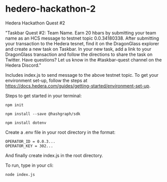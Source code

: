 # hedero-hackathon-2
Hedera Hackathon Quest #2

"Taskbar Quest #2: Team Name. Earn 20 hbars by submitting your team name as an HCS message to testnet topic 0.0.34180338. After submitting your transaction to the Hedera tesnet, find it on the DragonGlass explorer and create a new task on Taskbar. In your new task, add a link to your DragonGlass transaction and follow the directions to share the task on Twitter. Have questions? Let us know in the #taskbar-quest channel on the Hedera Discord."

Includes index.js to send message to the above testnet topic. To get your environment set-up, follow the steps at https://docs.hedera.com/guides/getting-started/environment-set-up.

Steps to get started in your terminal:

```
npm init
```

```
npm install --save @hashgraph/sdk
```

```
npm install dotenv
```

Create a .env file in your root directory in the format: 
```
OPERATOR_ID = 0.0.3...
OPERATOR_KEY = 302...
```

And finally create index.js in the root directory.

To run, type in your cli:
```
node index.js 
```
